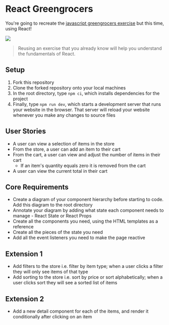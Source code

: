 # React Greengrocers

You're going to recreate the [javascript greengrocers exercise](./images/greengrocer-exercise.gif) but this time, using React!

![](images/greengrocer-exercise.gif)

> Reusing an exercise that you already know will help you understand the fundamentals of React.

## Setup

1. Fork this repository
2. Clone the forked repository onto your local machines
3. In the root directory, type `npm ci`, which installs dependencies for the project
4. Finally, type `npm run dev`, which starts a development server that runs your website in the browser. That server 
   will reload your website whenever you make any changes to source files

## User Stories

- A user can view a selection of items in the store
- From the store, a user can add an item to their cart
- From the cart, a user can view and adjust the number of items in their cart
    - If an item's quantity equals zero it is removed from the cart
- A user can view the current total in their cart

## Core Requirements

- Create a diagram of your component hierarchy before starting to code. Add this diagram to the root directory
- Annotate your diagram by adding what state each component needs to manage - React State or React Props
- Create all the components you need, using the HTML templates as a reference
- Create all the pieces of the state you need
- Add all the event listeners you need to make the page reactive

## Extension 1

- Add filters to the store i.e. filter by item type; when a user clicks a filter they will only see items of that type
- Add sorting to the store i.e. sort by price or sort alphabetically; when a user clicks sort they will see a sorted 
  list of items

## Extension 2

- Add a new detail component for each of the items, and render it conditionally after clicking on an item
